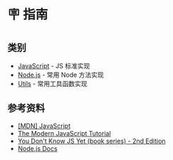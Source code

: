 # 🪧 指南

## 类别

- [JavaScript](./js/array/forEach/) - JS 标准实现
- [Node.js](./node/eventemitter/) - 常用 Node 方法实现
- [Utils](./utils/curry/) - 常用工具函数实现

## 参考资料

- [[MDN] JavaScript](https://developer.mozilla.org/zh-CN/docs/Web/JavaScript)
- [The Modern JavaScript Tutorial](https://javascript.info)
- [You Don't Know JS Yet (book series) - 2nd Edition](https://github.com/getify/You-Dont-Know-JS)
- [Node.js Docs](https://nodejs.org/zh-cn/docs/)
